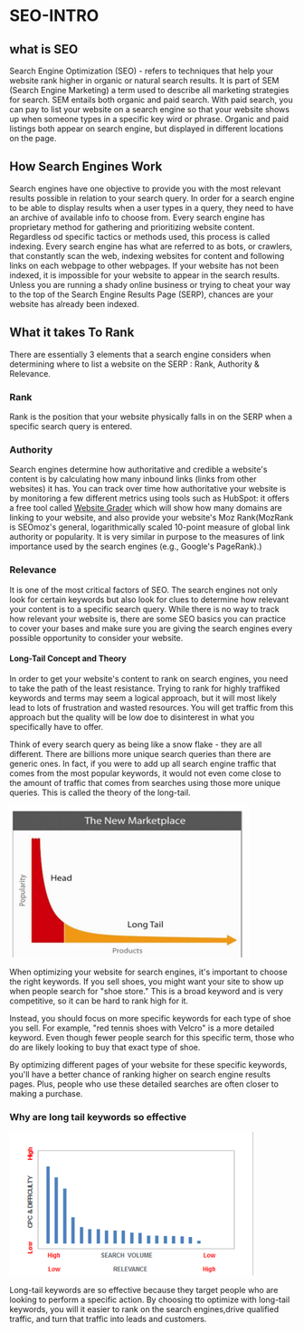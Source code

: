 # SEO-INTRO
 ## what is SEO
 Search Engine Optimization (SEO) - refers to techniques that help your website rank higher in organic or natural search results.
 It is part of SEM (Search Engine Marketing) a term used to describe all marketing strategies for search.
 SEM entails both organic and paid search. With paid search, you can pay to list your website on a search engine so that your website shows up when  someone types in a specific key wird or phrase.
 Organic and paid listings both appear on search engine, but displayed in different locations on the page.

 ## How Search Engines Work
 Search engines have one objective to provide you with the most relevant results possible in relation to your search query.
 In order for a search engine to be able to display results when a user types in a query, they need to have an archive of available info to choose from.
 Every search engine has proprietary method for gathering and prioritizing website content.
 Regardless od specific tactics or methods used, this process is called indexing.
 Every search engine has what are referred to as bots, or
crawlers, that constantly scan the web, indexing websites for content and
following links on each webpage to other webpages. If your website has not been
indexed, it is impossible for your website to appear in the search results. Unless
you are running a shady online business or trying to cheat your way to the top of
the Search Engine Results Page (SERP), chances are your website has already been indexed.


## What it takes To Rank
There are essentially 3 elements that a search engine considers when determining where to list a website on the SERP : Rank, Authority & Relevance.

### Rank
Rank is the position that your website physically falls in on the SERP when a specific search query is entered.

### Authority
Search engines determine how authoritative and credible a website's content is by calculating how many inbound links (links from other websites) it has.
You can track over time how authoritative your website is by monitoring a few different metrics using tools such as HubSpot: it offers a free tool called 
<a href = "https://website.grader.com/"> Website Grader</a> which will show how many domains are linking to your website, and also provide your website's Moz Rank(MozRank is SEOmoz's general, logarithmically scaled 10-point
measure of global link authority or popularity. It is very similar in purpose to
the measures of link importance used by the search engines (e.g.,
Google's PageRank).)

### Relevance
It is one of the most critical factors of SEO. The search engines not only look for certain keywords but also look for clues to determine how relevant your content is to a specific search query.
While there is no way to track how relevant your website is, there are some
SEO basics you can practice to cover your bases and make sure you are
giving the search engines every possible opportunity to consider your
website. 

#### Long-Tail Concept and Theory
In order to get your website's content to rank on search engines, you need to take the path of the least resistance.
Trying to rank for highly traffiked keywords and terms may seem a logical approach, but it will most likely lead to lots of frustration and wasted resources.
You will get traffic from this approach but the quality will be low doe to disinterest in what you specifically have to offer.

Think of every search query as being like a snow flake - they are all different.
There are billions more unique search queries than there are generic ones. In
fact, if you were to add up all search engine traffic that comes from the most
popular keywords, it would not even come close to the amount of traffic that
comes from searches using those more unique queries. This is called the theory
of the long-tail. 


![longtailconcept](Long-Tail%20Concept.png)


When optimizing your website for search engines, it's important to choose the right keywords. If you sell shoes, you might want your site to show up when people search for "shoe store." This is a broad keyword and is very competitive, so it can be hard to rank high for it.

Instead, you should focus on more specific keywords for each type of shoe you sell. For example, "red tennis shoes with Velcro" is a more detailed keyword. Even though fewer people search for this specific term, those who do are likely looking to buy that exact type of shoe.

By optimizing different pages of your website for these specific keywords, you'll have a better chance of ranking higher on search engine results pages. Plus, people who use these detailed searches are often closer to making a purchase.

### Why are long tail keywords so effective
![longtail keyword](longtailkeyeffectiveness.png)


Long-tail keywords are so effective because they target people who are looking to perform a specific action.
By choosing tto optimize with long-tail keywords, you will it easier to rank on the search engines,drive qualified traffic, and turn that traffic into leads and customers.